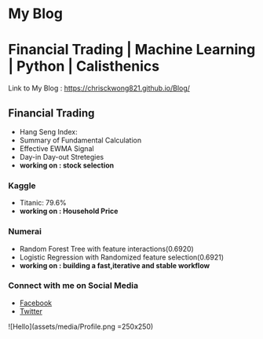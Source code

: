 My Blog 
=====
Financial Trading | Machine Learning | Python | Calisthenics
=====

Link to My Blog : https://chrisckwong821.github.io/Blog/

## Financial Trading
- Hang Seng Index:
- Summary of Fundamental Calculation
- Effective EWMA Signal
- Day-in Day-out Stretegies
- __working on : stock selection__

### Kaggle
- Titanic: 79.6%
- __working on : Household Price__

### Numerai
- Random Forest Tree with feature interactions(0.6920)
- Logistic Regression with Randomized feature selection(0.6921)
- __working on : building a fast,iterative and stable workflow__


### Connect with me on Social Media
- [Facebook](https://www.facebook.com/wonchunkau)
- [Twitter](https://twitter.com/chrisckwong821)

![Hello](assets/media/Profile.png =250x250)
